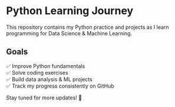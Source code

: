 # Python Learning Journey

This repository contains my Python practice and projects as I learn programming for Data Science & Machine Learning.

## Goals
✅ Improve Python fundamentals  
✅ Solve coding exercises  
✅ Build data analysis & ML projects  
✅ Track my progress consistently on GitHub

Stay tuned for more updates! 🚀
